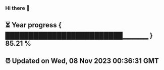 ### Hi there 👋
⏳ Year progress { █████████████████████████▁▁▁▁▁ } 85.21 %
---
⏰ Updated on Wed, 08 Nov 2023 00:36:31 GMT
---
